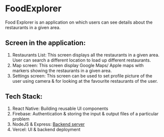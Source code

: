 # FoodExplorer

Food Explorer is an application on which users can see details about the restaurants in a given area.

## Screen in the application:
1. Restaurants List: This screen displays all the restaurants in a given area. User can search a different location to load up different restaurants.
2. Map screen: This screen display Google Maps/ Apple maps with markers showing the restaurants in a given area.
3. Settings screen: This screen can be used to set profile picture of the user using camera & for looking at the favourite restaurants of the user.


## Tech Stack:
1. React Native: Building reusable UI components
2. Firebase: Authentication & storing the input & output files of a particular problem
3. NodeJS & Express: [Backend server](https://github.com/ac030540/FoodExplorer-Backend)
4. Vercel: UI & backend deployment
